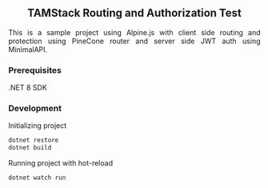 <h2 align="center">TAMStack Routing and Authorization Test</h2>

<p style="text-align: justify">
This is a sample project using Alpine.js with client side routing and protection using PineCone router and server side JWT auth using MinimalAPI.
</p>

### Prerequisites
.NET 8 SDK

### Development

Initializing project

```bash
dotnet restore
dotnet build
```

Running project with hot-reload

```bash
dotnet watch run
```


